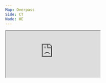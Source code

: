 ```yaml
---
Map: Overpass
Side: CT
Nade: HE
---
```


<iframe allowFullScreen=True class="grenLineUp" src="https://www.youtube.com/embed/p_GPFNcOy3o"></iframe>
